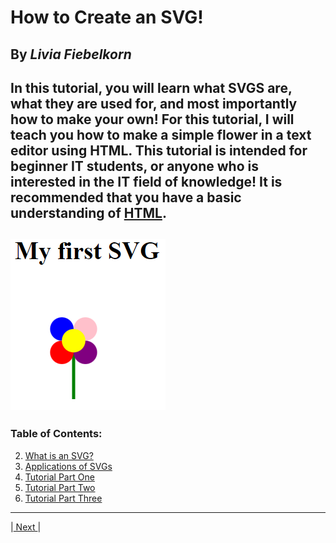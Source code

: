 # How to Create an SVG!   
By *Livia Fiebelkorn*
---
**In this tutorial**, you will learn what SVGS are, what they are used for, and most importantly how to make your own! For this tutorial, I will teach you how to make a simple flower in a text editor using HTML.
This tutorial is intended for beginner IT students, or anyone who is interested in the IT field of knowledge! It is recommended that you have a basic understanding of [HTML](https://www.w3schools.com/html/default.asp). 
---
![image](https://github.com/LiviaFiebelkorn/Final_Project_INFOTCH1600/blob/main/SVG%20SCREENSHOT.png)
---
### Table of Contents:
2. [What is an SVG?](Page2.md)
3. [Applications of SVGs](Page3.md)
4. [Tutorial Part One](Page4.md)
5. [Tutorial Part Two](Page5.md)
6. [Tutorial Part Three](Page6.md)

---
|[ Next ](Page2.md)|
